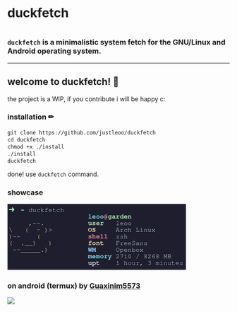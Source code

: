 <h1>duckfetch<h1>
  
  ### `duckfetch` is a minimalistic system fetch for the GNU/Linux and Android operating system.
  
<hr>

## welcome to duckfetch! 🦆

the project is a WIP, if you contribute i will be happy c:

### installation ✏
  
```
git clone https://github.com/justleoo/duckfetch
cd duckfetch
chmod +x ./install
./install
duckfetch
```
  
done! use `duckfetch` command.

### showcase 

<img src="duck.png"> 

### on android (termux) by [Guaxinim5573](https://github.com/Guaxinim5573)

<img src="https://user-images.githubusercontent.com/49736632/152623894-fa556e10-d645-45d6-afe2-86b58703d98d.png">
